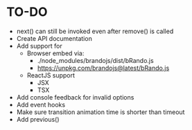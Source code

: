# TO-DO

-  next() can still be invoked even after remove() is called
-  Create API documentation
-  Add support for
   -  Browser embed via:
      -  ./node_modules/brandojs/dist/bRando.js
      -  https://unpkg.com/brandojs@latest/bRando.js
   -  ReactJS support
      -  JSX
      -  TSX
-  Add console feedback for invalid options
-  Add event hooks
-  Make sure transition animation time is shorter than timeout
-  Add previous()

